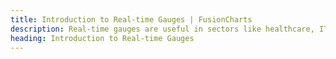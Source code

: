 ```yaml
---
title: Introduction to Real-time Gauges | FusionCharts
description: Real-time gauges are useful in sectors like healthcare, IT, automotive, networking, for applications where continuous monitoring of a state is required.
heading: Introduction to Real-time Gauges
---
```


